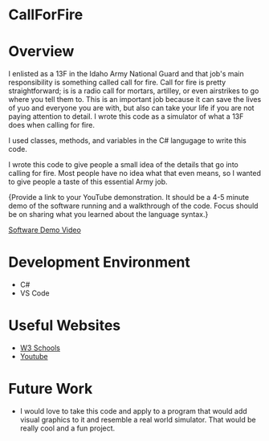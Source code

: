 # CallForFire

# Overview

I enlisted as a 13F in the Idaho Army National Guard and that job's main responsibility is something called call for fire. Call for fire is 
pretty straightforward; is is a radio call for mortars, artilley, or even airstrikes to go where you tell them to. This is an important
job because it can save the lives of yuo and everyone you are with, but also can take your life if you are not paying attention to detail.
I wrote this code as a simulator of what a 13F does when calling for fire.

I used classes, methods, and variables in the C# langugage to write this code.

I wrote this code to give people a small idea of the details that go into calling for fire. Most people have no idea what that even means,
so I wanted to give people a taste of this essential Army job.

{Provide a link to your YouTube demonstration. It should be a 4-5 minute demo of the software running and a walkthrough of the code. Focus should be on sharing what you learned about the language syntax.}

[Software Demo Video](https://youtu.be/Dvyu4YJkc_Y)

# Development Environment

- C#
- VS Code


# Useful Websites



- [W3 Schools](http://url.link.goes.here)
- [Youtube](http://url.link.goes.here)

# Future Work



- I would love to take this code and apply to a program that would add visual graphics to it and resemble a real world simulator. That would be really cool and a fun project. 

